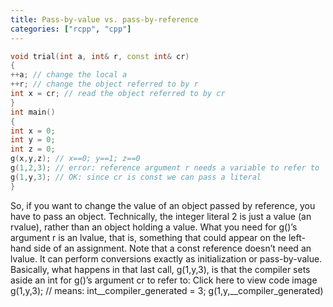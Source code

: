 ```yaml
---
title: Pass-by-value vs. pass-by-reference
categories: ["rcpp", "cpp"]
---
```


``` c++
void trial(int a, int& r, const int& cr)
{
++a; // change the local a
++r; // change the object referred to by r
int x = cr; // read the object referred to by cr
}
int main()
{
int x = 0;
int y = 0;
int z = 0;
g(x,y,z); // x==0; y==1; z==0
g(1,2,3); // error: reference argument r needs a variable to refer to
g(1,y,3); // OK: since cr is const we can pass a literal
}
```

So, if you want to change the value of an object passed by reference, you have to pass an object. Technically, the integer literal
2 is just a value (an rvalue), rather than an object holding a value. What you need for g()’s argument r is an lvalue, that is,
something that could appear on the left-hand side of an assignment.
Note that a const reference doesn’t need an lvalue. It can perform conversions exactly as initialization or pass-by-value.
Basically, what happens in that last call, g(1,y,3), is that the compiler sets aside an int for g()’s argument cr to refer to:
Click here to view code image
g(1,y,3); // means: int__compiler_generated = 3; g(1,y,__compiler_generated)
